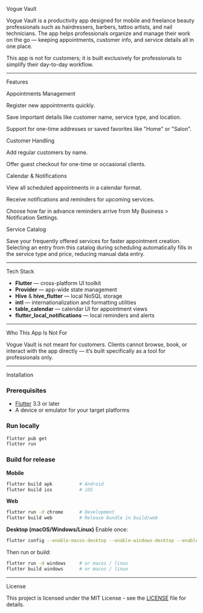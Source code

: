Vogue Vault

Vogue Vault is a productivity app designed for mobile and freelance beauty professionals such as hairdressers, barbers, tattoo artists, and nail technicians. The app helps professionals organize and manage their work on the go — keeping appointments, customer info, and service details all in one place.

This app is not for customers; it is built exclusively for professionals to simplify their day-to-day workflow.

---

Features

Appointments Management

Register new appointments quickly.

Save important details like customer name, service type, and location.

Support for one-time addresses or saved favorites like "Home" or "Salon".

Customer Handling

Add regular customers by name.

Offer guest checkout for one-time or occasional clients.

Calendar & Notifications

View all scheduled appointments in a calendar format.

Receive notifications and reminders for upcoming services.

Choose how far in advance reminders arrive from My Business > Notification Settings.

Service Catalog

Save your frequently offered services for faster appointment creation. Selecting an entry from this catalog during scheduling automatically fills in the service type and price, reducing manual data entry.

---

Tech Stack

- **Flutter** — cross-platform UI toolkit
- **Provider** — app-wide state management
- **Hive** & **hive_flutter** — local NoSQL storage
- **intl** — internationalization and formatting utilities
- **table_calendar** — calendar UI for appointment views
- **flutter_local_notifications** — local reminders and alerts

---

Who This App Is Not For

Vogue Vault is not meant for customers. Clients cannot browse, book, or interact with the app directly — it’s built specifically as a tool for professionals only.

---

Installation

### Prerequisites
- [Flutter](https://flutter.dev/docs/get-started/install) 3.3 or later
- A device or emulator for your target platforms

### Run locally
```bash
flutter pub get
flutter run
```

### Build for release
**Mobile**
```bash
flutter build apk          # Android
flutter build ios          # iOS
```

**Web**
```bash
flutter run -d chrome      # Development
flutter build web          # Release bundle in build/web
```

**Desktop (macOS/Windows/Linux)**
Enable once:
```bash
flutter config --enable-macos-desktop --enable-windows-desktop --enable-linux-desktop
```
Then run or build:
```bash
flutter run -d windows     # or macos / linux
flutter build windows      # or macos / linux
```

---

License

This project is licensed under the MIT License - see the [LICENSE](LICENSE) file for details.
